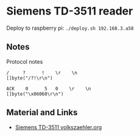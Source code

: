 # Siemens TD-3511 reader

Deploy to raspberry pi: `./deploy.sh 192.168.3.a58`

## Notes
Protocol notes

```
/     ?      !    \r    \n
[]byte("/?!\r\n")

ACK    0      5   0    \r    \n
[]byte("\x06060\r\n")
```


## Material and Links
* [Siemens TD-3511 volkszaehler.org](https://wiki.volkszaehler.org/hardware/channels/meters/power/edl-ehz/siemens_td3511)
